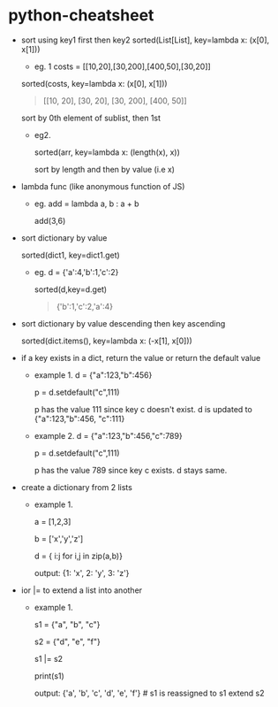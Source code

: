 # python-cheatsheet
- sort using key1 first then key2
sorted(List[List], key=lambda x: (x[0], x[1]))

   - eg. 1 costs = [[10,20],[30,200],[400,50],[30,20]]
  
  sorted(costs, key=lambda x: (x[0], x[1])) 
  
  > [[10, 20], [30, 20], [30, 200], [400, 50]]
  
  sort by 0th element of sublist, then 1st
  
   - eg2. 
  
     sorted(arr, key=lambda x: (length(x), x))
  
     sort by length and then by value (i.e x)
  
- lambda func (like anonymous function of JS)
  
   - eg. add = lambda a, b : a + b
  
     add(3,6)
  
- sort dictionary by value
  
  sorted(dict1, key=dict1.get)
  
  - eg. d = {'a':4,'b':1,'c':2}
    
    sorted(d,key=d.get)
    
    > {'b':1,'c':2,'a':4}

- sort dictionary by value descending then key ascending
  
  sorted(dict.items(), key=lambda x: (-x[1], x[0]))
  
- if a key exists in a dict, return the value or return the default value
   
  - example 1.
     d = {"a":123,"b":456}
     
     p = d.setdefault("c",111)
     
     p has the value 111 since key c doesn't exist. d is updated to  {"a":123,"b":456, "c":111}
     
  - example 2.
     d = {"a":123,"b":456,"c":789}
     
     p = d.setdefault("c",111)
     
     p has the value 789 since key c exists. d stays same.
  
  
- create a dictionary from 2 lists
    
   - example 1.
  
     a = [1,2,3]
     
     b = ['x','y','z']
     
     d = { i:j for i,j in zip(a,b)}
     
     output: {1: 'x', 2: 'y', 3: 'z'}

- ior |= to extend a list into another
    
   - example 1.
  
     s1 = {"a", "b", "c"}
     
     s2 = {"d", "e", "f"}
     
     s1 |= s2
     
     print(s1)
     
     output: {'a', 'b', 'c', 'd', 'e', 'f'} # s1 is reassigned to s1 extend s2

  
